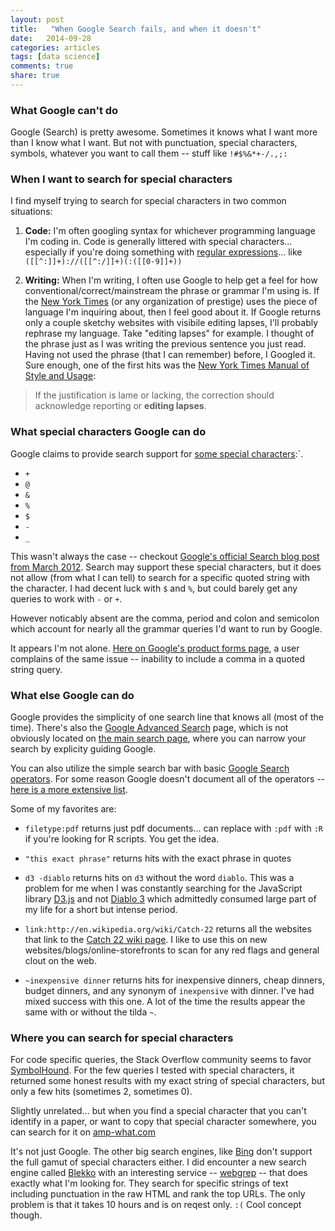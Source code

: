 ```yaml
---
layout: post
title:   "When Google Search fails, and when it doesn't"
date:   2014-09-28
categories: articles
tags: [data science]
comments: true
share: true
---
```


### What Google can't do

Google (Search) is pretty awesome.  Sometimes it knows what I want more than I know what I want.  But not with punctuation, special characters, symbols, whatever you want to call them -- stuff like `!#$%&*+-/.,;:`

### When I want to search for special characters

I find myself trying to search for special characters in two common situations:

1. **Code:** I'm often googling syntax for whichever programming language I'm coding in.  Code is generally littered with special characters... especially if you're doing something with [regular expressions](http://en.wikipedia.org/wiki/Regular_expression)... like `([[^:]]+)://([[^:/]]+)(:([[0-9]]+))`

2. **Writing:** When I'm writing, I often use Google to help get a feel for how conventional/correct/mainstream the phrase or grammar I'm using is.  If the [New York Times](http://www.nytimes.com/) (or any organization of prestige) uses the piece of language I'm inquiring about, then I feel good about it.  If Google returns only a couple sketchy websites with visibile editing lapses, I'll probably rephrase my language.  Take "editing lapses" for example.  I thought of the phrase just as I was writing the previous sentence you just read.  Having not used the phrase (that I can remember) before, I Googled it.  Sure enough, one of the first hits was the [New York Times Manual of Style and Usage](http://books.google.com/books?id=CnwIVkAQgFwC&pg=PA85&lpg=PA85&dq=%22editing+lapse%22&source=bl&ots=xmq938KI5G&sig=6EAvhXLUvJ0hN7ERVdHvuA6kKg4&hl=en&sa=X&ei=0MwkVM_kINiiyAS7_oD4Cw&ved=0CD8Q6AEwBg#v=onepage&q=%22editing%20lapse%22&f=false):

> If the justification is lame or lacking, the correction should acknowledge reporting or **editing lapses**.

### What special characters Google can do

Google claims to provide search support for [some special characters](https://support.google.com/websearch/answer/2466433):`.  

* `+`
* `@`
* `&`
* `%`
* `$`
* `-`
* `_`

This wasn't always the case -- checkout [Google's official Search blog post from March 2012](http://insidesearch.blogspot.com/2012/04/search-quality-highlights-50-changes.html).  Search may support these special characters, but it does not allow (from what I can tell) to search for a specific quoted string with the character.  I had decent luck with `$` and `%`, but could barely get any queries to work with `-` or `+`.  

However noticably absent are the comma, period and colon and semicolon which account for nearly all the grammar queries I'd want to run by Google.

It appears I'm not alone.  [Here on Google's product forms page](https://productforums.google.com/forum/#!topic/websearch/JJZ35b1ShFg), a user complains of the same issue -- inability to include a comma in a quoted string query.

### What else Google can do

Google provides the simplicity of one search line that knows all (most of the time).  There's also the [Google Advanced Search](https://www.google.com/advanced_search) page, which is not obviously located on [the main search page](http://google.com), where you can narrow your search by explicity guiding Google.

You can also utilize the simple search bar with basic [Google Search operators](https://support.google.com/websearch/answer/136861?hl=en).  For some reason Google doesn't document all of the operators -- [here is a more extensive list](http://www.googleguide.com/advanced_operators_reference.html).

Some of my favorites are:

* `filetype:pdf` returns just pdf documents... can replace with `:pdf` with `:R` if you're looking for R scripts. You get the idea.

* `"this exact phrase"` returns hits with the exact phrase in quotes

* `d3 -diablo` returns hits on `d3` without the word `diablo`.  This was a problem for me when I was constantly searching for the JavaScript library [D3.js](http://d3js.org/) and not [Diablo 3](http://us.battle.net/d3/en/) which admittedly consumed large part of my life for a short but intense period.

* `link:http://en.wikipedia.org/wiki/Catch-22` returns all the websites that link to the [Catch 22 wiki page](http://en.wikipedia.org/wiki/Catch-22).  I like to use this on new websites/blogs/online-storefronts to scan for any red flags and general clout on the web.

* `~inexpensive dinner` returns hits for inexpensive dinners, cheap dinners, budget dinners, and any synonym of `inexpensive` with dinner.  I've had mixed success with this one.  A lot of the time the results appear the same with or without the tilda `~`.

### Where you can search for special characters

For code specific queries, the Stack Overflow community seems to favor [SymbolHound](http://symbolhound.com/).  For the few queries I tested with special characters, it returned some honest results with my exact string of special characters, but only a few hits (sometimes 2, sometimes 0).

Slightly unrelated... but when you find a special character that you can't identify in a paper, or want to copy that special character somewhere, you can search for it on [amp-what.com](http://www.amp-what.com/unicode/search/)

It's not just Google.  The other big search engines, like [Bing](http://bing.com) don't support the full gamut of special characters either.  I did encounter a new search engine called [Blekko](http://blekko.com) with an interesting service -- [webgrep](https://blekko.com/webgrep) -- that does exactly what I'm looking for.  They search for specific strings of text including punctuation in the raw HTML and rank the top URLs.  The only problem is that it takes 10 hours and is on reqest only.  `:(`  Cool concept though.





